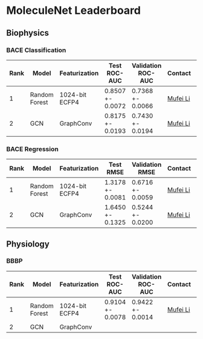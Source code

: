 # MoleculeNet Leaderboard

## Biophysics

### BACE Classification

| Rank | Model         | Featurization  | Test ROC-AUC     | Validation ROC-AUC | Contact                           | References	                                                                           | Date           |
| ---- | ------------- | -------------- | ---------------- | ------------------ | --------------------------------- | ---------------------------------------------------------------------------------------- | -------------- |
| 1    | Random Forest | 1024-bit ECFP4 | 0.8507 +- 0.0072 | 0.7368 +- 0.0066   | [Mufei Li](mufeili1996@gmail.com) | [Paper](https://www.stat.berkeley.edu/~breiman/randomforest2001.pdf), [Code](./examples) | Dec 2nd, 2020  |
| 2    | GCN           | GraphConv      | 0.8175 +- 0.0193 | 0.7430 +- 0.0194   | [Mufei Li](mufeili1996@gmail.com) | [Paper](https://arxiv.org/abs/1609.02907), [Code](./examples)                            | Dec 20th, 2020 |

### BACE Regression

| Rank | Model         | Featurization  | Test RMSE        | Validation RMSE  | Contact                           | References	                                                                             | Date           |
| ---- | ------------- | -------------- | ---------------- | ---------------- | --------------------------------- | ---------------------------------------------------------------------------------------- | -------------- |
| 1    | Random Forest | 1024-bit ECFP4 | 1.3178 +- 0.0081 | 0.6716 +- 0.0059 | [Mufei Li](mufeili1996@gmail.com) | [Paper](https://www.stat.berkeley.edu/~breiman/randomforest2001.pdf), [Code](./examples) | Dec 26th, 2020 |
| 2    | GCN           | GraphConv      | 1.6450 +- 0.1325 | 0.5244 +- 0.0200 | [Mufei Li](mufeili1996@gmail.com) | [Paper](https://arxiv.org/abs/1609.02907), [Code](./examples)                            | Dec 26th, 2020 |

## Physiology

### BBBP

| Rank | Model         | Featurization  | Test ROC-AUC     | Validation ROC-AUC | Contact                           | References	                                                                           | Date           |
| ---- | ------------- | -------------- | ---------------- | ------------------ | --------------------------------- | ---------------------------------------------------------------------------------------- | -------------- |
| 1    | Random Forest | 1024-bit ECFP4 | 0.9104 +- 0.0078 | 0.9422 +- 0.0014   | [Mufei Li](mufeili1996@gmail.com) | [Paper](https://www.stat.berkeley.edu/~breiman/randomforest2001.pdf), [Code](./examples) | Dec 30th, 2020 |
| 2    | GCN           | GraphConv      | 
